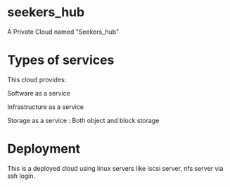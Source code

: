 # seekers_hub
A Private Cloud named "Seekers_hub"

# Types of services
This cloud provides:

Software as a service

Infrastructure as a service

Storage as a service : Both object and block storage

# Deployment 

This is a deployed cloud using linux servers like iscsi server, nfs server via ssh login.

